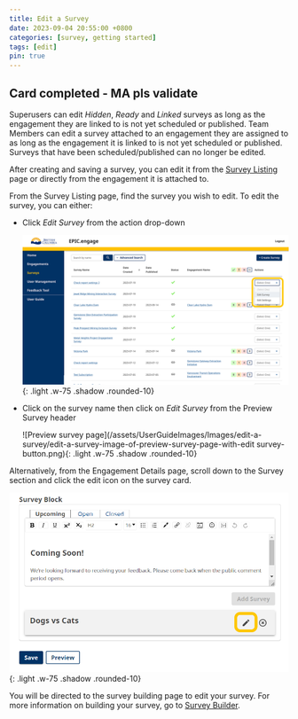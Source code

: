 ```yaml
---
title: Edit a Survey
date: 2023-09-04 20:55:00 +0800
categories: [survey, getting started]
tags: [edit]
pin: true
---
```


## Card completed - MA pls validate

Superusers can edit *Hidden*, *Ready* and *Linked* surveys as long as the engagement they are linked to is not yet scheduled or published. Team Members can edit a survey attached to an engagement they are assigned to as long as the engagement it is linked to is not yet scheduled or published. Surveys that have been scheduled/published can no longer be edited. 

After creating and saving a survey, you can edit it from the [Survey Listing](/met-guide/posts/survey-listing/) page or directly from the engagement it is attached to.

From the Survey Listing page, find the survey you wish to edit. To edit the survey, you can either:

- Click *Edit Survey* from the action drop-down

  ![Survey listing drop down](/assets/UserGuideImages/Images/edit-a-survey/edit-a-survey-image-of-a-survey-listing-with-action-drop-down-expanded.png){: .light .w-75 .shadow .rounded-10}  
  
- Click on the survey name then click on *Edit Survey* from the Preview Survey header

  ![Preview survey page](/assets/UserGuideImages/Images/edit-a-survey/edit-a-survey-image-of-preview-survey-page-with-edit survey-button.png){: .light .w-75 .shadow .rounded-10}

Alternatively, from the Engagement Details page, scroll down to the Survey section and click the edit icon on the survey card.

![Survey block](/assets/UserGuideImages/Images/edit-a-survey/edit-from-survey-block-on-engagement-details.png){: .light .w-75 .shadow .rounded-10}  

You will be directed to the survey building page to edit your survey. For more information on building your survey, go to [Survey Builder](/met-guide/posts/survey-builder/).

